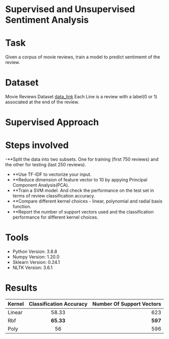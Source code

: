 # Supervised and Unsupervised Sentiment Analysis

# Task
Given a corpus of movie reviews, train a model to predict sentimemt of the review.

# Dataset
Movie Reviews Dataset [data_link](http://www.leap.ee.iisc.ac.in/sriram/teaching/MLSP21/assignments/movieReviews1000.txt)
Each Line is a review with a label(0 or 1) associated at the end of the review.

# Supervised Approach

# Steps involved
-**Split the data into two subsets. One for training (first 750 reviews) and the other for testing (last 250 reviews). 
- **Use TF-IDF to vectorize your input.
- **Reduce dimension of feature vector to 10 by appying Principal Component Analysis(PCA).
- **Train a SVM model. And check the performance on the test set in terms of review classification accuracy.
- **Compare different kernel choices - linear, polynomial and radial basis function.
- **Report the number of support vectors used and the classification performance for different kernel choices.

# Tools
- Python Version: 3.8.8
- Numpy Version: 1.20.0
- Sklearn Version: 0.24.1
- NLTK Version: 3.6.1

# Results

| Kernel       | Classification Accuracy           | Number Of Support Vectors |
| ------------- |:-------------:| -----:|
| Linear      | 58.33 | 623 |
| Rbf  | **65.33**      |   **597** |
| Poly   | 56     | 596  |
